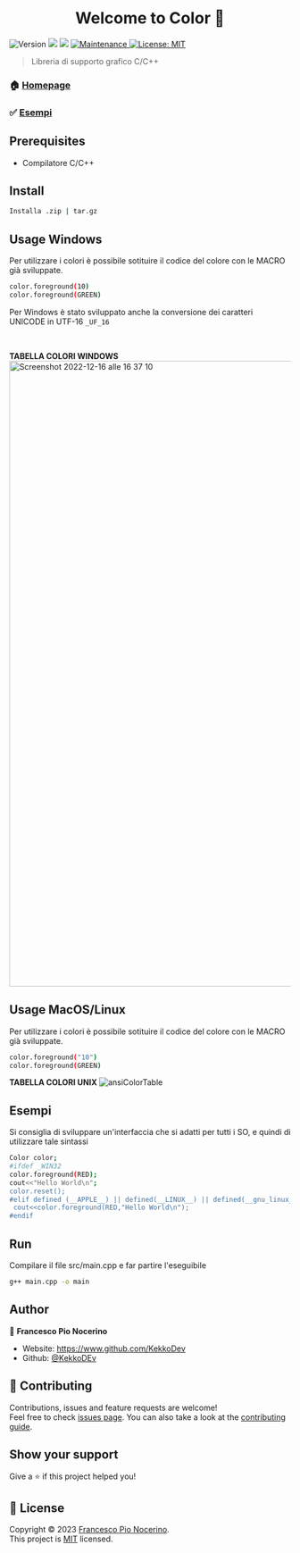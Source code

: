 <h1 align="center">Welcome to Color 👋</h1>
<p>
  <img alt="Version" src="https://img.shields.io/badge/version-1.0.0-blue.svg?cacheSeconds=2592000" />
  <img src="https://img.shields.io/badge/npm-%3E%3D5.5.0-blue.svg" />
  <img src="https://img.shields.io/badge/node-%3E%3D9.3.0-blue.svg" />
  <a href="https://github.com/kefranabg/readme-md-generator/graphs/commit-activity" target="_blank">
    <img alt="Maintenance" src="https://img.shields.io/badge/Maintained%3F-yes-green.svg" />
  </a>
  <a href="https://github.com/kefranabg/readme-md-generator/blob/master/LICENSE" target="_blank">
    <img alt="License: MIT" src="https://img.shields.io/github/license/KekkoDEv/Color" />
  </a>
</p>

> Libreria di supporto grafico C/C++

### 🏠 [Homepage](https://www.github.com/KekkoDev/color)
### ✅ [Esempi](https://github.com/KekkoDev/color#esempi)

## Prerequisites

- Compilatore C/C++

## Install

```sh
Installa .zip | tar.gz
```

## Usage Windows

Per utilizzare i colori è possibile sotituire il codice del colore con le MACRO già sviluppate.
```sh
color.foreground(10) 
color.foreground(GREEN)
```
Per Windows è stato sviluppato anche la conversione dei caratteri UNICODE in UTF-16 ```_UF_16``` 

<br>

**TABELLA COLORI WINDOWS**
<img width="1121" alt="Screenshot 2022-12-16 alle 16 37 10" src="https://user-images.githubusercontent.com/91205851/208135450-931a677b-3ed5-42d3-9c51-e4bacaea0673.png">

## Usage MacOS/Linux

Per utilizzare i colori è possibile sotituire il codice del colore con le MACRO già sviluppate.
```sh
color.foreground("10") 
color.foreground(GREEN)
```

**TABELLA COLORI UNIX**
![ansiColorTable](https://user-images.githubusercontent.com/91205851/208135542-392327d4-0156-463e-a2b9-aa15f3abf769.png)


## Esempi
Si consiglia di sviluppare un'interfaccia che si adatti per tutti i SO, e quindi di utilizzare tale sintassi
```sh
Color color;
#ifdef _WIN32
color.foreground(RED);
cout<<"Hello World\n";
color.reset();
#elif defined (__APPLE__) || defined(__LINUX__) || defined(__gnu_linux__) || defined(__linux__)
 cout<<color.foreground(RED,"Hello World\n");
#endif
```

## Run 

Compilare il file src/main.cpp e far partire l'eseguibile
```sh
g++ main.cpp -o main 
```

## Author

👤 **Francesco Pio Nocerino**

* Website: https://www.github.com/KekkoDev
* Github: [@KekkoDEv](https://github.com/KekkoDEv)

## 🤝 Contributing

Contributions, issues and feature requests are welcome!<br />Feel free to check [issues page](https://github.com/kefranabg/readme-md-generator/issues). You can also take a look at the [contributing guide](https://github.com/kefranabg/readme-md-generator/blob/master/CONTRIBUTING.md).

## Show your support

Give a ⭐️ if this project helped you!

## 📝 License

Copyright © 2023 [Francesco Pio Nocerino](https://github.com/KekkoDEv).<br />
This project is [MIT](https://github.com/kefranabg/readme-md-generator/blob/master/LICENSE) licensed.





